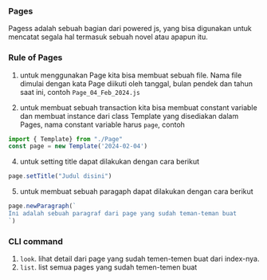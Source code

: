 ### Pages 

Pagess adalah sebuah bagian dari powered js, yang bisa digunakan untuk mencatat segala hal termasuk sebuah novel atau apapun itu.

### Rule of Pages

1. untuk menggunakan Page kita bisa membuat sebuah file. Nama file dimulai dengan kata Page diikuti oleh tanggal, bulan pendek dan tahun saat ini, contoh `Page_04_Feb_2024.js`

2. untuk membuat sebuah transaction kita bisa membuat constant variable dan membuat instance dari class Template yang disediakan dalam Pages, nama constant variable harus `page`,
contoh 

```js 
import { Template} from "./Page"
const page = new Template('2024-02-04')
```

4. untuk setting title dapat dilakukan dengan cara berikut
```js 
page.setTitle("Judul disini")
```

5. untuk membuat sebuah paragaph dapat dilakukan dengan cara berikut
```js
page.newParagraph(`
Ini adalah sebuah paragraf dari page yang sudah teman-teman buat
`)
```

### CLI command

1. `look`. lihat detail dari page yang sudah temen-temen buat dari index-nya.
2. `list`. list semua pages yang sudah temen-temen buat
